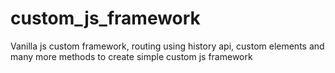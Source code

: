 # custom_js_framework
Vanilla js custom framework,  routing using history api, custom elements and many more methods to create simple custom js framework

